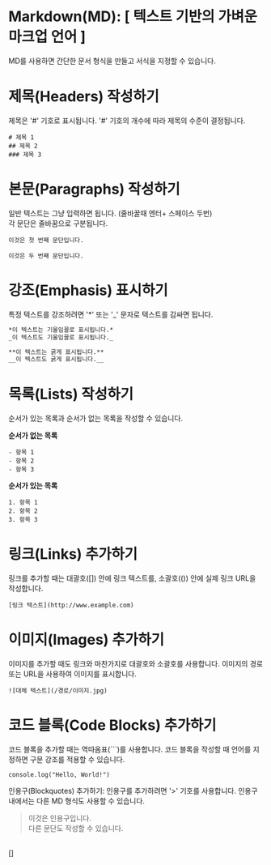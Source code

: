 # Markdown(MD): [ 텍스트 기반의 가벼운 마크업 언어 ]

MD를 사용하면 간단한 문서 형식을 만들고 서식을 지정할 수 있습니다. 

# 제목(Headers) 작성하기  
제목은 '#' 기호로 표시됩니다. '#' 기호의 개수에 따라 제목의 수준이 결정됩니다.  

```shell
# 제목 1
## 제목 2
### 제목 3
```

# 본문(Paragraphs) 작성하기  
일반 텍스트는 그냥 입력하면 됩니다. (줄바꿀때 엔터+ 스페이스 두번)  
각 문단은 줄바꿈으로 구분됩니다.
```
이것은 첫 번째 문단입니다.

이것은 두 번째 문단입니다.
```
# 강조(Emphasis) 표시하기 
특정 텍스트를 강조하려면 '*' 또는 '_' 문자로 텍스트를 감싸면 됩니다.

```markdown
*이 텍스트는 기울임꼴로 표시됩니다.*
_이 텍스트도 기울임꼴로 표시됩니다._

**이 텍스트는 굵게 표시됩니다.**
__이 텍스트도 굵게 표시됩니다.__
```

# 목록(Lists) 작성하기  
순서가 있는 목록과 순서가 없는 목록을 작성할 수 있습니다.

**순서가 없는 목록**
```
- 항목 1
- 항목 2
- 항목 3
```

**순서가 있는 목록**
```
1. 항목 1
2. 항목 2
3. 항목 3
```
# 링크(Links) 추가하기  
링크를 추가할 때는 대괄호([]) 안에 링크 텍스트를, 소괄호(()) 안에 실제 링크 URL을 작성합니다.
```
[링크 텍스트](http://www.example.com)
```

# 이미지(Images) 추가하기  
이미지를 추가할 때도 링크와 마찬가지로 대괄호와 소괄호를 사용합니다. 이미지의 경로 또는 URL을 사용하여 이미지를 표시합니다.
```
![대체 텍스트](/경로/이미지.jpg)
```

# 코드 블록(Code Blocks) 추가하기  
코드 블록을 추가할 때는 역따옴표(```)를 사용합니다. 코드 블록을 작성할 때 언어를 지정하면 구문 강조를 적용할 수 있습니다.

```
console.log("Hello, World!")
```

인용구(Blockquotes) 추가하기: 인용구를 추가하려면 '>' 기호를 사용합니다. 인용구 내에서는 다른 MD 형식도 사용할 수 있습니다.

> 이것은 인용구입니다.   
> 다른 문단도 작성할 수 있습니다.   

<br>  
[]

